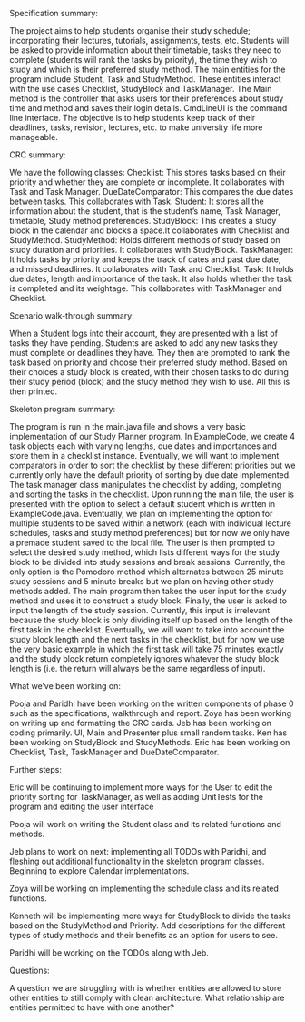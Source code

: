 Specification summary:
	
The project aims to help students organise their study schedule; incorporating their lectures, tutorials, assignments, tests, etc. Students will be asked to provide information about their timetable, tasks they need to complete (students will rank the tasks by priority), the time they wish to study and which is their preferred study method. The main entities for the program include Student, Task and StudyMethod. These entities interact with the use cases Checklist, StudyBlock and TaskManager. The Main method is the controller that asks users for their preferences about study time and method and saves their login details. CmdLineUI is the command line interface. The objective is to help students keep track of their deadlines, tasks, revision, lectures, etc. to make university life more manageable. 

CRC summary:

We have the following classes: 
Checklist: This stores tasks based on their priority and whether they are complete or incomplete. It collaborates with Task and Task Manager.
DueDateComparator: This compares the due dates between tasks. This collaborates with Task.
Student: It stores all the information about the student, that is the student’s name, Task Manager, timetable, Study method preferences.
StudyBlock: This creates a study block in the calendar and blocks a space.It collaborates with Checklist and StudyMethod.
StudyMethod: Holds different methods of study based on study duration and priorities. It collaborates with StudyBlock.
TaskManager: It holds tasks by priority and keeps the track of dates and past due date, and missed deadlines. It collaborates with Task and Checklist.
Task: It holds due dates, length and importance of the task. It also holds whether the task is completed and its weightage. This collaborates with TaskManager and Checklist.

Scenario walk-through summary:

When a Student logs into their account, they are presented with a list of tasks they have pending. Students are asked to add any new tasks they must complete or deadlines they have. They then are prompted to rank the task based on priority and choose their preferred study method. Based on their choices a study block is created, with their chosen tasks to do during their study period (block) and the study method they wish to use. All this is then printed.

Skeleton program summary: 

The program is run in the main.java file and shows a very basic implementation of our Study Planner program. In ExampleCode, we create 4 task objects each with varying lengths, due dates and importances and store them in a checklist instance. Eventually, we will want to implement comparators in order to sort the checklist by these different priorities but we currently only have the default priority of sorting by due date implemented. The task manager class manipulates the checklist by adding, completing and sorting the tasks in the checklist. Upon running the main file, the user is presented with the option to select a default student which is written in ExampleCode.java. Eventually, we plan on implementing the option for multiple students to be saved within a network (each with individual lecture schedules, tasks and study method preferences) but for now we only have a premade student saved to the local file. The user is then prompted to select the desired study method, which lists different ways for the study block to be divided into study sessions and break sessions. Currently, the only option is the Pomodoro method which alternates between 25 minute study sessions and 5 minute breaks but we plan on having other study methods added. The main program then takes the user input for the study method and uses it to construct a study block. Finally, the user is asked to input the length of the study session. Currently, this input is irrelevant because the study block is only dividing itself up based on the length of the first task in the checklist. Eventually, we will want to take into account the study block length and the next tasks in the checklist, but for now we use the very basic example in which the first task will take 75 minutes exactly and the study block return completely ignores whatever the study block length is (i.e. the return will always be the same regardless of input). 

What we’ve been working on: 

Pooja and Paridhi have been working on the written components of phase 0 such as the specifications, walkthrough and report. 
Zoya has been working on writing up and formatting the CRC cards. 
Jeb has been working on coding primarily. UI, Main and Presenter plus small random tasks. 
Ken has been working on StudyBlock and StudyMethods. 
Eric has been working on Checklist, Task, TaskManager and DueDateComparator.

Further steps:

Eric will be continuing to implement more ways for the User to edit the priority sorting for TaskManager, as well as adding UnitTests for the program and editing the user interface

Pooja will work on writing the Student class and its related functions and methods.

Jeb plans to work on next: implementing all TODOs with Paridhi, and fleshing out additional functionality in the skeleton program classes. Beginning to explore Calendar implementations.

Zoya will be working on implementing the schedule class and its related functions.

Kenneth will be implementing more ways for StudyBlock to divide the tasks based on the StudyMethod and Priority. Add descriptions for the different types of study methods and their benefits as an option for users to see. 

Paridhi will be working on the TODOs along with Jeb. 

Questions:

A question we are struggling with is whether entities are allowed to store other entities to still comply with clean architecture. What relationship are entities permitted to have with one another?
